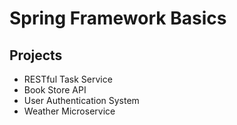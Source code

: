 # Spring Framework Basics

## Projects
- RESTful Task Service
- Book Store API
- User Authentication System
- Weather Microservice
